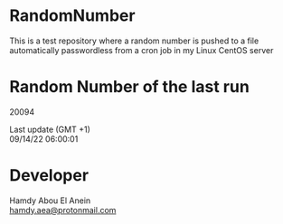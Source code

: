 # RandomNumber    
This is a test repository where a random number is pushed to a file automatically passwordless from a cron job in my Linux CentOS server    
# Random Number of the last run   
20094
      
Last update (GMT +1)    
09/14/22 06:00:01
# Developer    
Hamdy Abou El Anein   
hamdy.aea@protonmail.com

